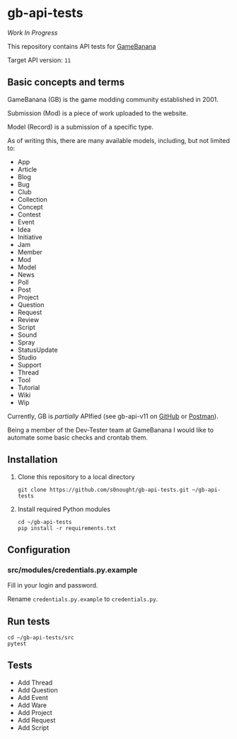 # gb-api-tests

*Work In Progress*

This repository contains API tests for [GameBanana](https://gamebanana.com)

Target API version: `11`

## Basic concepts and terms

GameBanana (GB) is the game modding community established in 2001.

Submission (Mod) is a piece of work uploaded to the website.

Model (Record) is a submission of a specific type.

As of writing this, there are many available models, including, but not limited to:
- App
- Article
- Blog
- Bug
- Club
- Collection
- Concept
- Contest
- Event
- Idea
- Initiative
- Jam
- Member
- Mod
- Model
- News
- Poll
- Post
- Project
- Question
- Request
- Review
- Script
- Sound
- Spray
- StatusUpdate
- Studio
- Support
- Thread
- Tool
- Tutorial
- Wiki
- Wip

Currently, GB is *partially* APIfied (see gb-api-v11 on [GitHub](https://github.com/s0nought/gb-api-v11) or [Postman](https://www.postman.com/s0nought/workspace/gb-api-v11)).

Being a member of the Dev-Tester team at GameBanana I would like to automate some basic checks and crontab them.

## Installation

1. Clone this repository to a local directory
    ```
    git clone https://github.com/s0nought/gb-api-tests.git ~/gb-api-tests
    ```

1. Install required Python modules
    ```
    cd ~/gb-api-tests
    pip install -r requirements.txt
    ```

## Configuration

### src/modules/credentials.py.example

Fill in your login and password.

Rename `credentials.py.example` to `credentials.py`.

## Run tests

```
cd ~/gb-api-tests/src
pytest
```

## Tests

- Add Thread
- Add Question
- Add Event
- Add Ware
- Add Project
- Add Request
- Add Script
